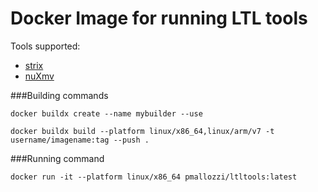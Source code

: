 # Docker Image for running LTL tools

Tools supported: 
* [strix](https://strix.model.in.tum.de)
* [nuXmv](https://nuxmv.fbk.eu)

###Building commands

`docker buildx create --name mybuilder --use
`

`docker buildx build --platform linux/x86_64,linux/arm/v7 -t username/imagename:tag --push .`

###Running command

`docker run -it --platform linux/x86_64 pmallozzi/ltltools:latest`
